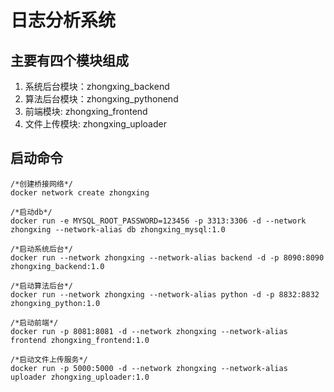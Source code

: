 # 日志分析系统

## 主要有四个模块组成

1. 系统后台模块：zhongxing_backend
2. 算法后台模块：zhongxing_pythonend
3. 前端模块: zhongxing_frontend
4. 文件上传模块: zhongxing_uploader

## 启动命令
```
/*创建桥接网络*/
docker network create zhongxing

/*启动db*/
docker run -e MYSQL_ROOT_PASSWORD=123456 -p 3313:3306 -d --network zhongxing --network-alias db zhongxing_mysql:1.0

/*启动系统后台*/
docker run --network zhongxing --network-alias backend -d -p 8090:8090 zhongxing_backend:1.0

/*启动算法后台*/
docker run --network zhongxing --network-alias python -d -p 8832:8832 zhongxing_python:1.0

/*启动前端*/
docker run -p 8081:8081 -d --network zhongxing --network-alias frontend zhongxing_frontend:1.0

/*启动文件上传服务*/
docker run -p 5000:5000 -d --network zhongxing --network-alias uploader zhongxing_uploader:1.0
```

